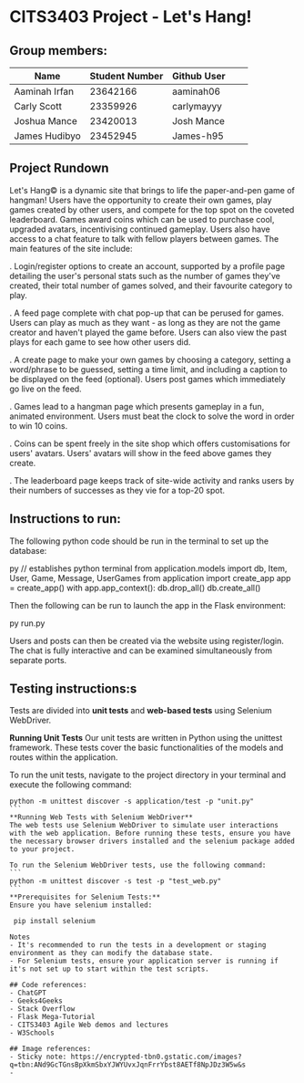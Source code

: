 # CITS3403 Project - Let's Hang!
## Group members: 
| Name          | Student Number | Github User |   |   |
|---------------|----------------|-------------|---|---|
| Aaminah Irfan | 23642166       | aaminah06   |   |   |
| Carly Scott   | 23359926       | carlymayyy  |   |   |
| Joshua Mance  | 23420013       | Josh Mance  |   |   |
| James Hudibyo | 23452945       | James-h95   |   |   |

## Project Rundown
Let's Hang© is a dynamic site that brings to life the paper-and-pen game of hangman! Users have the opportunity to create their own games, play games created by other users, and compete for the top spot on the coveted leaderboard. Games award coins which can be used to purchase cool, upgraded avatars, incentivising continued gameplay. Users also have access to a chat feature to talk with fellow players between games. The main features of the site include:

. Login/register options to create an account, supported by a profile page detailing the user's personal stats such as the number of games they've created, their total number of games solved, and their favourite category to play.

. A feed page complete with chat pop-up that can be perused for games. Users can play as much as they want - as long as they are not the game creator and haven't played the game before. Users can also view the past plays for each game to see how other users did.

. A create page to make your own games by choosing a category, setting a word/phrase to be guessed, setting a time limit, and including a caption to be displayed on the feed (optional). Users post games which immediately go live on the feed.

. Games lead to a hangman page which presents gameplay in a fun, animated environment. Users must beat the clock to solve the word in order to win 10 coins.

. Coins can be spent freely in the site shop which offers customisations for users' avatars. Users' avatars will show in the feed above games they create.

. The leaderboard page keeps track of site-wide activity and ranks users by their numbers of successes as they vie for a top-20 spot.
  
## Instructions to run: 
The following python code should be run in the terminal to set up the database:

py // establishes python terminal
from application.models import db, Item, User, Game, Message, UserGames
from application import create_app
app = create_app()
with app.app_context():
    db.drop_all()
    db.create_all()

Then the following can be run to launch the app in the Flask environment:

py run.py

Users and posts can then be created via the website using register/login. The chat is fully interactive and can be examined simultaneously from separate ports. 

## Testing instructions:s

Tests are divided into **unit tests** and **web-based tests** using Selenium WebDriver.

**Running Unit Tests**
Our unit tests are written in Python using the unittest framework. These tests cover the basic functionalities of the models and routes within the application.

To run the unit tests, navigate to the project directory in your terminal and execute the following command:
````
python -m unittest discover -s application/test -p "unit.py"
```
**Running Web Tests with Selenium WebDriver**
The web tests use Selenium WebDriver to simulate user interactions with the web application. Before running these tests, ensure you have the necessary browser drivers installed and the selenium package added to your project.

To run the Selenium WebDriver tests, use the following command:
```
python -m unittest discover -s test -p "test_web.py"
```
**Prerequisites for Selenium Tests:**
Ensure you have selenium installed:

 pip install selenium

Notes
- It's recommended to run the tests in a development or staging environment as they can modify the database state.
- For Selenium tests, ensure your application server is running if it's not set up to start within the test scripts.
  
## Code references: 
- ChatGPT
- Geeks4Geeks
- Stack Overflow
- Flask Mega-Tutorial 
- CITS3403 Agile Web demos and lectures
- W3Schools

## Image references:
- Sticky note: https://encrypted-tbn0.gstatic.com/images?q=tbn:ANd9GcTGnsBpXkmSbxYJWYUvxJqnFrrYbst8AETf8NpJDz3W5w&s
- 





  
